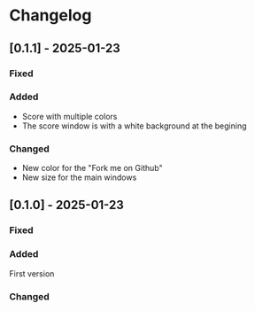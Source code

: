 # Changelog

## [0.1.1] - 2025-01-23
### Fixed

### Added
- Score with multiple colors
- The score window is with a white background at the begining

### Changed
- New color for the "Fork me on Github"
- New size for the main windows

## [0.1.0] - 2025-01-23
### Fixed

### Added
First version

### Changed
